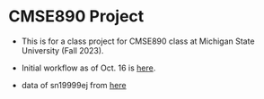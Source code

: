 # CMSE890 Project

- This is for a class project for CMSE890 class at Michigan State University (Fall 2023).
- Initial workflow as of Oct. 16 is [here](workflow.pdf).

- data of sn19999ej from [here](https://lweb.cfa.harvard.edu/supernova/SNarchive.html)